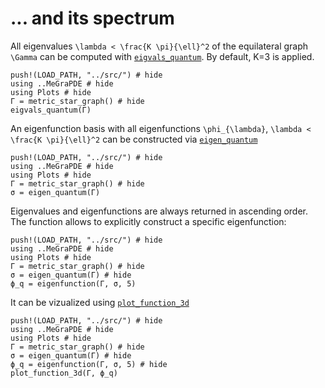 # ... and its spectrum

All eigenvalues ``\lambda < \frac{K \pi}{\ell}^2`` of the equilateral graph ``\Gamma`` can be computed with [`eigvals_quantum`](@ref). By default, K=3 is applied.

```@example
push!(LOAD_PATH, "../src/") # hide
using ..MeGraPDE # hide
using Plots # hide
Γ = metric_star_graph() # hide
eigvals_quantum(Γ)
```

An eigenfunction basis with all eigenfunctions ``\phi_{\lambda}``, ``\lambda < \frac{K \pi}{\ell}^2`` can be constructed via [`eigen_quantum`](@ref)

```@example
push!(LOAD_PATH, "../src/") # hide
using ..MeGraPDE # hide
using Plots # hide
Γ = metric_star_graph() # hide
σ = eigen_quantum(Γ)
```

Eigenvalues and eigenfunctions are always returned in ascending order.
The function  allows to explicitly construct a specific eigenfunction:

```@example
push!(LOAD_PATH, "../src/") # hide
using ..MeGraPDE # hide
using Plots # hide
Γ = metric_star_graph() # hide
σ = eigen_quantum(Γ) # hide
ϕ_q = eigenfunction(Γ, σ, 5)
```

It can be vizualized using [`plot_function_3d`](@ref)

```@example
push!(LOAD_PATH, "../src/") # hide
using ..MeGraPDE # hide
using Plots # hide
Γ = metric_star_graph() # hide
σ = eigen_quantum(Γ) # hide
ϕ_q = eigenfunction(Γ, σ, 5) # hide
plot_function_3d(Γ, ϕ_q)
```
